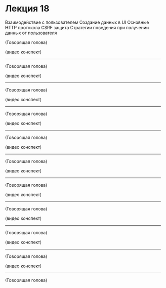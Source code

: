 # Лекция 18

Взаимодействие с пользователем
Создание данных в UI
Основные HTTP протокола
CSRF защита
Стратегии поведения при получении данных от пользователя


(Говорящая голова)



(видео конспект)



----------------------------------------------------------------

(Говорящая голова)



(видео конспект)



----------------------------------------------------------------

(Говорящая голова)



(видео конспект)



----------------------------------------------------------------

(Говорящая голова)



(видео конспект)



----------------------------------------------------------------

(Говорящая голова)



(видео конспект)



----------------------------------------------------------------

(Говорящая голова)



(видео конспект)



----------------------------------------------------------------

(Говорящая голова)



(видео конспект)



----------------------------------------------------------------

(Говорящая голова)



(видео конспект)



----------------------------------------------------------------

(Говорящая голова)



(видео конспект)



----------------------------------------------------------------

(Говорящая голова)



(видео конспект)



----------------------------------------------------------------

(Говорящая голова)
